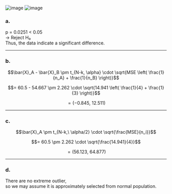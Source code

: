 ![image](https://github.com/user-attachments/assets/0405e7ed-0441-4143-ac2d-293ba0c3d770)
![image](https://github.com/user-attachments/assets/d537e825-849f-437a-a683-2fcd122bd856)  
### a.

p = 0.0251 < 0.05  
→ Reject H₀  
Thus, the data indicate a significant difference.

---

### b.

$$\bar{X}_A - \bar{X}_B \pm t_{N-k, \alpha} \cdot \sqrt{MSE \left( \frac{1}{n_A} + \frac{1}{n_B} \right)}$$

$$= 60.5 - 54.667 \pm 2.262 \cdot \sqrt{14.941 \left( \frac{1}{4} + \frac{1}{3} \right)}$$

$$= (-0.845,\ 12.511)$$

---

### c.

$$\bar{X}_A \pm t_{N-k,\ \alpha/2} \cdot \sqrt{\frac{MSE}{n_i}}$$

$$= 60.5 \pm 2.262 \cdot \sqrt{\frac{14.941}{4}}$$

$$= (56.123,\ 64.877)$$

---

### d.

There are no extreme outlier,  
so we may assume it is approximately selected from normal population.

